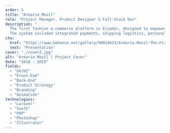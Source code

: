 ```yaml
---
order: 5
title: "Armario Movil"
role: "Project Manager, Product Designer & Full-Stack Dev"
description: "
  The first fashion e-commerce platform in Ecuador, designed to empower users to create and manage their own online stores.
  The system included integrated payments, shipping logistics, personalized dashboards with analytics, and a complete backoffice for platform management."
cto:
  href: "https://www.behance.net/gallery/90019413/Armario-Movil-The-First-Fashion-E-commerce-of-Ecuador"
  text: "Presentation"
cover: "./cover2.jpg"
alt: "Armario Movil | Project Cover"
date: "2018 - 2019"
fields:
  - "UX/UI"
  - "Front-End"
  - "Back-End"
  - "Product Strategy"
  - "Branding"
  - "Animation"
technologies:
  - "Laravel"
  - "VueJS"
  - "PHP"
  - "Photoshop"
  - "Illustrator"
---
```

